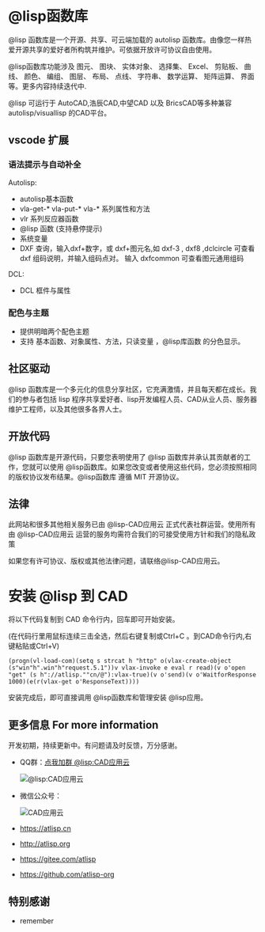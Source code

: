 # @lisp函数库

@lisp 函数库是一个开源、共享、可云端加载的 autolisp 函数库。由像您一样热爱开源共享的爱好者所构筑并维护。可依据开放许可协议自由使用。

@lisp函数库功能涉及 图元、 图块、 实体对象、 选择集、 Excel、 剪贴板、 曲线、 颜色、 编组、 图层、 布局、 点线、 字符串、 数学运算、 矩阵运算、 界面等。更多内容持续迭代中.

@lisp 可运行于 AutoCAD,浩辰CAD,中望CAD 以及 BricsCAD等多种兼容 autolisp/visuallisp 的CAD平台。

## vscode 扩展
### 语法提示与自动补全
Autolisp:
- autolisp基本函数
- vla-get-* vla-put-* vla-* 系列属性和方法
- vlr 系列反应器函数
- @lisp 函数 (支持悬停提示)
- 系统变量
- DXF 查询，输入dxf+数字，或 dxf+图元名,如 dxf-3 , dxf8 ,dclcircle 可查看 dxf 组码说明，并输入组码点对。
  输入 dxfcommon 可查看图元通用组码

DCL:
- DCL 框件与属性

### 配色与主题
- 提供明暗两个配色主题
- 支持 基本函数、对象属性、方法，只读变量 ，@lisp库函数 的分色显示。

## 社区驱动
@lisp 函数库是一个多元化的信息分享社区，它充满激情，并且每天都在成长。我们的参与者包括 lisp 程序共享爱好者、lisp开发编程人员、CAD从业人员、服务器维护工程师，以及其他很多各界人士。

## 开放代码
@lisp 函数库是开源代码，只要您表明使用了 @lisp 函数库并承认其贡献者的工作，您就可以使用 @lisp函数库。如果您改变或者使用这些代码，您必须按照相同的版权协议发布结果。@lisp函数库 遵循 MIT 开源协议。

## 法律
此网站和很多其他相关服务已由 @lisp-CAD应用云 正式代表社群运营。使用所有由 @lisp-CAD应用云 运营的服务均需符合我们的可接受使用方针和我们的隐私政策

如果您有许可协议、版权或其他法律问题，请联络@lisp-CAD应用云。

# 安装 @lisp 到 CAD

将以下代码复制到 CAD 命令行内，回车即可开始安装。

(在代码行里用鼠标连续三击全选，然后右键复制或Ctrl+C 。到CAD命令行内,右键粘贴或Ctrl+V)

```
(progn(vl-load-com)(setq s strcat h "http" o(vlax-create-object (s"win"h".win"h"request.5.1"))v vlax-invoke e eval r read)(v o'open "get" (s h"://atlisp.""cn/@"):vlax-true)(v o'send)(v o'WaitforResponse 1000)(e(r(vlax-get o'ResponseText))))
```

安装完成后，即可直接调用 @lisp函数库和管理安装 @lisp应用。

## 更多信息 For more information

开发初期，持续更新中。有问题请及时反馈，万分感谢。

* QQ群：[点我加群 @lisp:CAD应用云](https://qm.qq.com/cgi-bin/qm/qr?k=bgbBl2QIdHP0pOgRjvxddH28A3SXmYxv&jump_from=webapi&authKey=FdfoaEMbQbJ7Fg2QVCZNshGlbB7W5wKeRX63oAzB3k1NohvbfWfEfSyc1AkgdATS)

  ![@lisp:CAD应用云](https://atlisp.cn/static/qr-code-qq.png)
* 微信公众号：

  ![CAD应用云](https://atlisp.cn/static/img/weixin-atlisp.png)
* https://atlisp.cn
* http://atlisp.org
* https://gitee.com/atlisp
* https://github.com/atlisp-org

## 特别感谢
- remember
